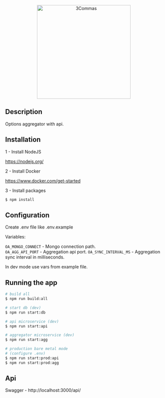 <p style='text-align: center'>
  <img alt="3Commas" src="https://3commas.io/assets/bittrix_landing/logo-dc9cce06dcd7724e67eba910fdd0c93da89a13d3cd628f180fb689823fa9d0cc.svg" width='300px'>
</p>

## Description

Options aggregator with api.

## Installation
                
1 - Install NodeJS

https://nodejs.org/

2 - Install Docker

https://www.docker.com/get-started

3 - Install packages

```bash
$ npm install
```
              
## Configuration

Create .env file like .env.example

Variables:

`OA_MONGO_CONNECT` - Mongo connection path.  
`OA_AGG_API_PORT` - Aggregation api port.
`OA_SYNC_INTERVAL_MS` - Aggregation sync interval in milliseconds.

In dev mode use vars from example file.

## Running the app

```bash
# build all
$ npm run build:all

# start db (dev)
$ npm run start:db

# api microservice (dev)
$ npm run start:api

# aggregator microservice (dev)
$ npm run start:agg

# production bare metal mode
# (configure .env)
$ npm run start:prod:api
$ npm run start:prod:agg
```
              
## Api
  
Swagger - http://localhost:3000/api/